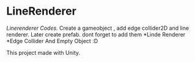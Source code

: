 # LineRenderer
*Linerenderer Codes.*
Create a gameobject , add edge collider2D and line renderer. Later create prefab.
dont forget to add them 
*Linde Renderer
*Edge Collider 
And Empty Object :D


This project made with Unity.
